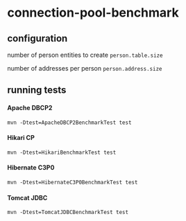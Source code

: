 # connection-pool-benchmark

## configuration

number of person entities to create
```person.table.size```

number of addresses per person
```person.address.size```

## running tests

#### Apache DBCP2
```mvn -Dtest=ApacheDBCP2BenchmarkTest test```

#### Hikari CP

```mvn -Dtest=HikariBenchmarkTest test```

#### Hibernate C3P0

```mvn -Dtest=HibernateC3P0BenchmarkTest test```

#### Tomcat JDBC

```mvn -Dtest=TomcatJDBCBenchmarkTest test```
